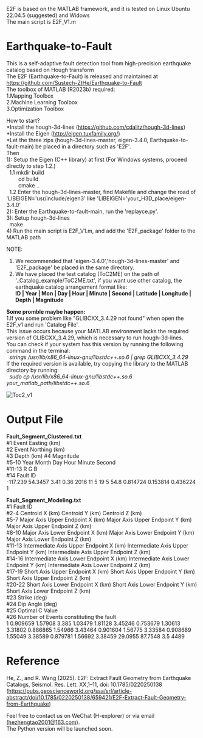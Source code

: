 E2F is based on the MATLAB framework, and it is tested on Linux Ubuntu 22.04.5 (suggested) and Widows  
The main script is E2F_V1.m  
# Earthquake-to-Fault  
This is a self-adaptive fault detection tool from high-precision earthquake catalog based on Hough transform  
The E2F (Earthquake-to-Fault) is released and maintained at https://github.com/Sustech-ZtHe/Earthquake-to-Fault  
The toolbox of MATLAB (R2023b) required:  
1.Mapping Toolbox  
2.Machine Learning Toolbox  
3.Optimization Toolbox  

How to start?  
*Install the hough-3d-lines (https://github.com/cdalitz/hough-3d-lines)  
*Install the Eigen (http://eigen.tuxfamily.org/)  
*Let the three zips (hough-3d-lines-master, eigen-3.4.0, Earthquake-to-fault-main) be placed in a directory such as 'E2F'.  
Then  
1): Setup the Eigen (C++ library) at first (For Windows systems, proceed directly to step 1.2.)  
&nbsp;&nbsp;1.1 mkdir build  
&nbsp;&nbsp;&nbsp;&nbsp;&nbsp;&nbsp;&nbsp;&nbsp;cd build  
&nbsp;&nbsp;&nbsp;&nbsp;&nbsp;&nbsp;&nbsp;&nbsp;cmake ..  
&nbsp;&nbsp;1.2 Enter the hough-3d-lines-master, find Makefile and change the road of 'LIBEIGEN='usr/include/eigen3' like 'LIBEIGEN='your_H3D_place/eigen-3.4.0'  
2): Enter the Earthquake-to-fault-main, run the 'replayce.py'.  
3): Setup hough-3d-lines  
&nbsp;&nbsp;make  
4) Run the main script is E2F_V1.m, and add the 'E2F_package' folder to the MATLAB path 

NOTE: 
1. We recommended that 'eigen-3.4.0','hough-3d-lines-master' and 'E2F_package' be placed in the same directory.
2. We have placed the test catalog (ToC2ME) on the path of '..Catalog_example/ToC2ME.txt', if you want use other catalog, the earthquake catalog arrangement format like:  
**ID | Year | Mon | Day | Hour | Minute | Second | Latitude | Longitude | Depth | Magnitude**

**Some promble maybe happen:**  
1.If you some problem like "GLIBCXX_3.4.29 not found" when open the E2F_v1 and run 'Catalog File'.  
  This issue occurs because your MATLAB environment lacks the required version of GLIBCXX_3.4.29, which is necessary to run hough-3d-lines.  
  You can check if your system has this version by running the following command in the terminal:  
&nbsp;&nbsp;*strings /usr/lib/x86_64-linux-gnu/libstdc++.so.6 | grep GLIBCXX_3.4.29*  
  If the required version is available, try copying the library to the MATLAB directory by running:  
&nbsp;&nbsp;*sudo cp /usr/lib/x86_64-linux-gnu/libstdc++.so.6 your_matlab_path/libstdc++.so.6*  

![Toc2_v1](https://github.com/user-attachments/assets/f86fbd3b-80e5-418f-acb2-c3cf0a2c2aed)

# Output File  
**Fault_Segment_Clustered.txt**  
#1 Event Easting (km)  
#2 Event Northing (km)  
#3 Depth (km)
#4 Magnitude  
#5-10 Year Month Day Hour Minute Second  
#11-13 R G B  
#14 Fault ID  
-117.239 54.3457 3.41 0.36 2016 11 5 19 5 54.8 0.814724 0.153814 0.436224 1  

**Fault_Segment_Modeling.txt**  
#1 Fault ID  
#2-4 Centroid X (km) Centroid Y (km) Centroid Z (km)  
#5-7 Major Axis Upper Endpoint X (km) Major Axis Upper Endpoint Y (km) Major Axis Upper Endpoint Z (km)  
#8-10 Major Axis Lower Endpoint X (km) Major Axis Lower Endpoint Y (km) Major Axis Lower Endpoint Z (km)  
#11-13 Intermediate Axis Upper Endpoint X (km) Intermediate Axis Upper Endpoint Y (km) Intermediate Axis Upper Endpoint Z (km)  
#14-16 Intermediate Axis Lower Endpoint X (km) Intermediate Axis Lower Endpoint Y (km) Intermediate Axis Lower Endpoint Z (km)  
#17-19 Short Axis Upper Endpoint X (km) Short Axis Upper Endpoint Y (km) Short Axis Upper Endpoint Z (km)  
#20-22 Short Axis Lower Endpoint X (km) Short Axis Lower Endpoint Y (km) Short Axis Lower Endpoint Z (km)  
#23 Strike (deg)  
#24 Dip Angle (deg)  
#25 Optimal C Value  
#26 Number of Events constituting the fault  
1 0.909659 1.57908 3.385 1.03479 1.81128 3.45246 0.753679 1.30613 3.31802 0.886865 1.54966 3.43464 0.901604 1.56775 3.33584 0.908689 1.55049 3.38589 0.879781 1.56692 3.38459 29.0955 87.7548 3.5 4489  

# Reference  
He, Z., and R. Wang (2025). E2F: Extract Fault Geometry from Earthquake Catalogs, Seismol. Res. Lett. XX,1–11, doi: 10.1785/0220250138 (https://pubs.geoscienceworld.org/ssa/srl/article-abstract/doi/10.1785/0220250138/659421/E2F-Extract-Fault-Geometry-from-Earthquake)  

Feel free to contact us on WeChat (H-explorer) or via email (hezhengtao2001@163.com).  
The Python version will be launched soon.

